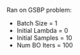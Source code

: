 Ran on GSBP problem:

- Batch Size = 1
- Initial Lambda = 0
- Initial Samples = 10
- Num BO Iters = 100
